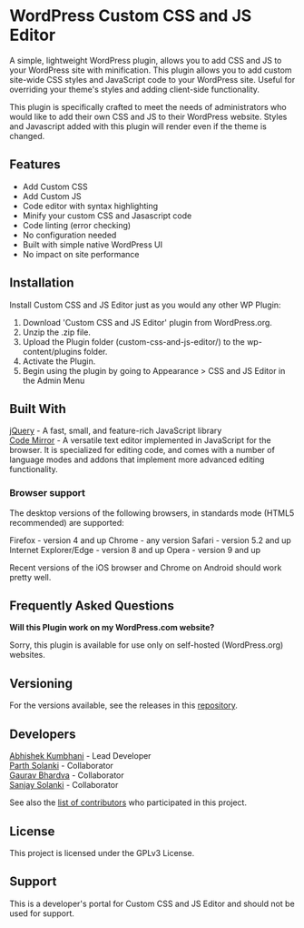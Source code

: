 # WordPress Custom CSS and JS Editor

A simple, lightweight WordPress plugin, allows you to add CSS and JS to your WordPress site with minification. This plugin allows you to add custom site-wide CSS styles and JavaScript code to your WordPress site. Useful for overriding your theme's styles and adding client-side functionality.

This plugin is specifically crafted to meet the needs of administrators who would like to add their own CSS and JS to their WordPress website.  Styles and Javascript added with this plugin will render even if the theme is changed.

## Features

- Add Custom CSS
- Add Custom JS
- Code editor with syntax highlighting
- Minify your custom CSS and Jasascript code
- Code linting (error checking)
- No configuration needed
- Built with simple native WordPress UI
- No impact on site performance

## Installation

Install Custom CSS and JS Editor just as you would any other WP Plugin:

1. Download 'Custom CSS and JS Editor' plugin from WordPress.org.
2. Unzip the .zip file.
3. Upload the Plugin folder (custom-css-and-js-editor/) to the wp-content/plugins folder.
4. Activate the Plugin.
5. Begin using the plugin by going to Appearance > CSS and JS Editor in the Admin Menu

## Built With
<a href="https://jquery.com/" target="_blank">jQuery</a> - A fast, small, and feature-rich JavaScript library <br>
<a href="https://codemirror.net/" target="_blank">Code Mirror</a> - A versatile text editor implemented in JavaScript for the browser. It is specialized for editing code, and comes with a number of language modes and addons that implement more advanced editing functionality.

### Browser support
The desktop versions of the following browsers, in standards mode (HTML5 <!doctype html> recommended) are supported:

Firefox	- version 4 and up
Chrome - any version
Safari - version 5.2 and up
Internet Explorer/Edge - version 8 and up
Opera - version 9 and up

Recent versions of the iOS browser and Chrome on Android should work pretty well.

## Frequently Asked Questions

**Will this Plugin work on my WordPress.com website?**

Sorry, this plugin is available for use only on self-hosted (WordPress.org) websites.

## Versioning
For the versions available, see the releases in this <a href="https://github.com/abhishekkumbhani/custom-css-and-js-code-editor/releases">repository</a>.

## Developers
<a href="https://abhishekkumbhani.com/">Abhishek Kumbhani</a> - Lead Developer <br>
<a href="https://monsterinfotech.com/">Parth Solanki</a> - Collaborator<br>
<a href="https://gauravbhardva.com/">Gaurav Bhardva</a> - Collaborator<br>
<a href="https://profiles.wordpress.org/sanjaysolanki/">Sanjay Solanki</a> - Collaborator

See also the <a href="https://github.com/abhishekkumbhani/custom-css-and-js-code-editor/graphs/contributors" target="_blank">list of contributors</a> who participated in this project.

## License
This project is licensed under the GPLv3 License.

## Support
This is a developer's portal for Custom CSS and JS Editor and should not be used for support.